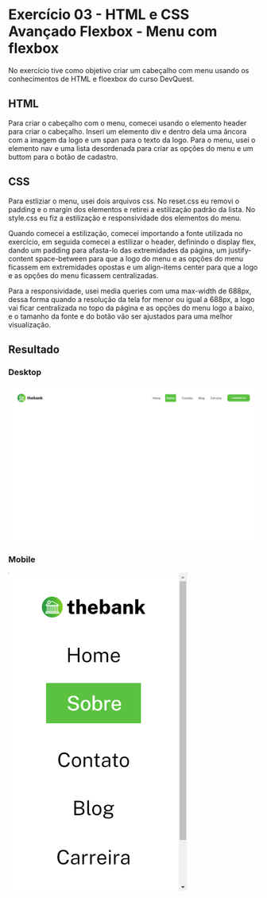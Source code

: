 # Exercício 03 - HTML e CSS Avançado Flexbox - Menu com flexbox
No exercício tive como objetivo criar um cabeçalho com menu usando os conhecimentos de HTML e floexbox do curso DevQuest.

## HTML
Para criar o cabeçalho com o menu, comecei usando o elemento header para criar o cabeçalho. Inseri um elemento div e dentro dela uma âncora com a imagem da logo e um span para o texto da logo. Para o menu, usei o elemento nav e uma lista desordenada para criar as opções do menu e um buttom para o botão de cadastro.

## CSS
Para estliziar o menu, usei dois arquivos css. No reset.css eu removi o padding e o margin dos elementos e retirei a estilização padrão da lista. No style.css eu fiz a estilização e responsividade dos elementos do menu.

Quando comecei a estilização, comecei importando a fonte utilizada no exercício, em seguida comecei a estilizar o header, definindo o display flex, dando um padding para afasta-lo das extremidades da página, um justify-content space-between para que a logo do menu e as opções do menu ficassem em extremidades opostas e um align-items center para que a logo e as opções do menu ficassem centralizadas.

Para a responsividade, usei media queries com uma max-width de 688px, dessa forma quando a resolução da tela for menor ou igual a 688px, a logo vai ficar centralizada no topo da página e as opções do menu logo a baixo, e o tamanho da fonte e do botão vão ser ajustados para uma melhor visualização.

## Resultado
### Desktop
![alt text](design/Desktop.png "Desktop")

### Mobile
![alt text](design/Mobile.png "Mobile")